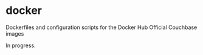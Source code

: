 # docker

Dockerfiles and configuration scripts for the Docker Hub Official Couchbase images

In progress.